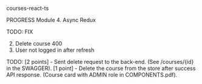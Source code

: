 courses-react-ts

PROGRESS
Module 4. Async Redux

TODO: FIX

2) Delete course 400
3) User not logged in after refresh

TODO:
[2 points] - Sent delete request to the back-end. (See /courses/{id} in the SWAGGER).
[1 point] - Delete the course from the store after success API response.
(Course card with ADMIN role
in COMPONENTS.pdf).